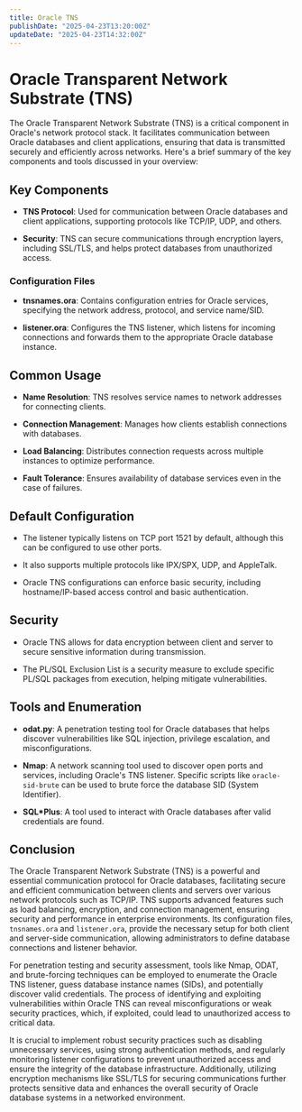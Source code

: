 ```yaml
---
title: Oracle TNS
publishDate: "2025-04-23T13:20:00Z"
updateDate: "2025-04-23T14:32:00Z"
---
```


# Oracle Transparent Network Substrate (TNS)

The Oracle Transparent Network Substrate (TNS) is a critical component in Oracle's network protocol stack. It facilitates communication between Oracle databases and client applications, ensuring that data is transmitted securely and efficiently across networks. Here's a brief summary of the key components and tools discussed in your overview:

## Key Components

- **TNS Protocol**: Used for communication between Oracle databases and client applications, supporting protocols like TCP/IP, UDP, and others.

- **Security**: TNS can secure communications through encryption layers, including SSL/TLS, and helps protect databases from unauthorized access.

### Configuration Files

- **tnsnames.ora**: Contains configuration entries for Oracle services, specifying the network address, protocol, and service name/SID.

- **listener.ora**: Configures the TNS listener, which listens for incoming connections and forwards them to the appropriate Oracle database instance.

## Common Usage

- **Name Resolution**: TNS resolves service names to network addresses for connecting clients.

- **Connection Management**: Manages how clients establish connections with databases.

- **Load Balancing**: Distributes connection requests across multiple instances to optimize performance.

- **Fault Tolerance**: Ensures availability of database services even in the case of failures.

## Default Configuration

- The listener typically listens on TCP port 1521 by default, although this can be configured to use other ports.

- It also supports multiple protocols like IPX/SPX, UDP, and AppleTalk.

- Oracle TNS configurations can enforce basic security, including hostname/IP-based access control and basic authentication.

## Security

- Oracle TNS allows for data encryption between client and server to secure sensitive information during transmission.

- The PL/SQL Exclusion List is a security measure to exclude specific PL/SQL packages from execution, helping mitigate vulnerabilities.

## Tools and Enumeration

- **odat.py**: A penetration testing tool for Oracle databases that helps discover vulnerabilities like SQL injection, privilege escalation, and misconfigurations.

- **Nmap**: A network scanning tool used to discover open ports and services, including Oracle's TNS listener. Specific scripts like `oracle-sid-brute` can be used to brute force the database SID (System Identifier).

- **SQL*Plus**: A tool used to interact with Oracle databases after valid credentials are found.

## Conclusion

The Oracle Transparent Network Substrate (TNS) is a powerful and essential communication protocol for Oracle databases, facilitating secure and efficient communication between clients and servers over various network protocols such as TCP/IP. TNS supports advanced features such as load balancing, encryption, and connection management, ensuring security and performance in enterprise environments. Its configuration files, `tnsnames.ora` and `listener.ora`, provide the necessary setup for both client and server-side communication, allowing administrators to define database connections and listener behavior.

For penetration testing and security assessment, tools like Nmap, ODAT, and brute-forcing techniques can be employed to enumerate the Oracle TNS listener, guess database instance names (SIDs), and potentially discover valid credentials. The process of identifying and exploiting vulnerabilities within Oracle TNS can reveal misconfigurations or weak security practices, which, if exploited, could lead to unauthorized access to critical data.

It is crucial to implement robust security practices such as disabling unnecessary services, using strong authentication methods, and regularly monitoring listener configurations to prevent unauthorized access and ensure the integrity of the database infrastructure. Additionally, utilizing encryption mechanisms like SSL/TLS for securing communications further protects sensitive data and enhances the overall security of Oracle database systems in a networked environment.